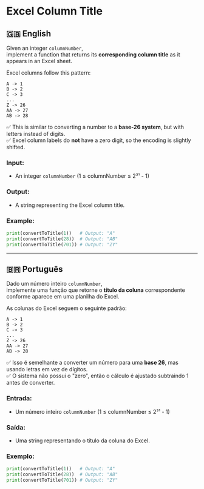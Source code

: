 # Excel Column Title

## 🇬🇧 English

Given an integer `columnNumber`,  
implement a function that returns its **corresponding column title** as it appears in an Excel sheet.

Excel columns follow this pattern:

```
A -> 1
B -> 2
C -> 3
...
Z -> 26
AA -> 27
AB -> 28
```

✅ This is similar to converting a number to a **base-26 system**, but with letters instead of digits.  
✅ Excel column labels do **not** have a zero digit, so the encoding is slightly shifted.

### Input:

- An integer `columnNumber` (1 ≤ columnNumber ≤ 2³¹ - 1)

### Output:

- A string representing the Excel column title.

### Example:

```python
print(convertToTitle(1))   # Output: "A"
print(convertToTitle(28))  # Output: "AB"
print(convertToTitle(701)) # Output: "ZY"
```

---

## 🇧🇷 Português

Dado um número inteiro `columnNumber`,  
implemente uma função que retorne o **título da coluna** correspondente conforme aparece em uma planilha do Excel.

As colunas do Excel seguem o seguinte padrão:

```
A -> 1
B -> 2
C -> 3
...
Z -> 26
AA -> 27
AB -> 28
```

✅ Isso é semelhante a converter um número para uma **base 26**, mas usando letras em vez de dígitos.  
✅ O sistema não possui o "zero", então o cálculo é ajustado subtraindo 1 antes de converter.

### Entrada:

- Um número inteiro `columnNumber` (1 ≤ columnNumber ≤ 2³¹ - 1)

### Saída:

- Uma string representando o título da coluna do Excel.

### Exemplo:

```python
print(convertToTitle(1))   # Output: "A"
print(convertToTitle(28))  # Output: "AB"
print(convertToTitle(701)) # Output: "ZY"
```
